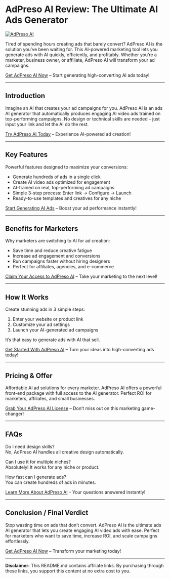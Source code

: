 # AdPreso AI Review: The Ultimate AI Ads Generator

[![AdPreso AI](https://your-image-url.com/adpreso-banner.jpg)](https://go.getadpreso.com)

Tired of spending hours creating ads that barely convert? AdPreso AI is the solution you’ve been waiting for. This AI-powered marketing tool lets you generate ads with AI quickly, efficiently, and profitably. Whether you’re a marketer, business owner, or affiliate, AdPreso AI will transform your ad campaigns.

[Get AdPreso AI Now](https://go.getadpreso.com) – Start generating high-converting AI ads today!

---

## Introduction

Imagine an AI that creates your ad campaigns for you. AdPreso AI is an ads AI generator that automatically produces engaging AI video ads trained on top-performing campaigns. No design or technical skills are needed – just input your link and let the AI do the rest.

[Try AdPreso AI Today](https://go.getadpreso.com) – Experience AI-powered ad creation!

---

## Key Features

Powerful features designed to maximize your conversions:

- Generate hundreds of ads in a single click
- Create AI video ads optimized for engagement
- AI-trained on real, top-performing ad campaigns
- Simple 3-step process: Enter link → Configure → Launch
- Ready-to-use templates and creatives for any niche

[Start Generating AI Ads](https://go.getadpreso.com) – Boost your ad performance instantly!

---

## Benefits for Marketers

Why marketers are switching to AI for ad creation:

- Save time and reduce creative fatigue
- Increase ad engagement and conversions
- Run campaigns faster without hiring designers
- Perfect for affiliates, agencies, and e-commerce

[Claim Your Access to AdPreso AI](https://go.getadpreso.com) – Take your marketing to the next level!

---

## How It Works

Create stunning ads in 3 simple steps:

1. Enter your website or product link
2. Customize your ad settings
3. Launch your AI-generated ad campaigns

It’s that easy to generate ads with AI that sell.

[Get Started With AdPreso AI](https://go.getadpreso.com) – Turn your ideas into high-converting ads today!

---

## Pricing & Offer

Affordable AI ad solutions for every marketer. AdPreso AI offers a powerful front-end package with full access to the AI generator. Perfect ROI for marketers, affiliates, and small businesses.

[Grab Your AdPreso AI License](https://go.getadpreso.com) – Don’t miss out on this marketing game-changer!

---

## FAQs

Do I need design skills?  
No, AdPreso AI handles all creative design automatically.

Can I use it for multiple niches?  
Absolutely! It works for any niche or product.

How fast can I generate ads?  
You can create hundreds of ads in minutes.

[Learn More About AdPreso AI](https://go.getadpreso.com) – Your questions answered instantly!

---

## Conclusion / Final Verdict

Stop wasting time on ads that don’t convert. AdPreso AI is the ultimate ads AI generator that lets you create engaging AI video ads with ease. Perfect for marketers who want to save time, increase ROI, and scale campaigns effortlessly.

[Get AdPreso AI Now](https://go.getadpreso.com) – Transform your marketing today!

---

**Disclaimer:** This README.md contains affiliate links. By purchasing through these links, you support this content at no extra cost to you.
